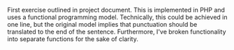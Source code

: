 First exercise outlined in project document.
This is implemented in PHP and uses a functional programming model.
Technically, this could be achieved in one line, but the original model implies
that punctuation should be translated to the end of the sentence. Furthermore, I've
broken functionality into separate functions for the sake of clarity.

